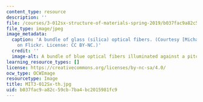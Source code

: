```yaml
---
content_type: resource
description: ''
file: /courses/3-012sx-structure-of-materials-spring-2019/b037fac9a82c59cb7ba4bc2015981fc9_MIT3-012Sx-th.jpg
file_type: image/jpeg
image_metadata:
  caption: 'A bundle of glass (silica) optical fibers. (Courtesy [Michael Wyszomierski](https://www.flickr.com/photos/wysz/86759396)
    on Flickr. License: CC BY-NC.)'
  credit: ''
  image-alt: A bundle of blue optical fibers illuminated against a pitch black background.
learning_resource_types: []
license: https://creativecommons.org/licenses/by-nc-sa/4.0/
ocw_type: OCWImage
resourcetype: Image
title: MIT3-012Sx-th.jpg
uid: b037fac9-a82c-59cb-7ba4-bc2015981fc9
---
```

